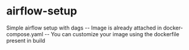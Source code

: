 # airflow-setup
Simple airflow setup with dags -- Image is already attached in docker-compose.yaml -- You can customize your image using the dockerfile present in build 
